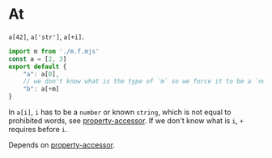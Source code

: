 # At

`a[42]`, `a['str']`, `a[+i]`.

```js
import m from './m.f.mjs'
const a = [2, 3]
export default {
    "a": a[0],
    // we don't know what is the type of `m` so we force it to be a `number` or `bigint`.
    "b": a[+m]
}
```

In `a[i]`, `i` has to be a `number` or known `string`, which is not equal to prohibited words, see [property-accessor](./235-property-accessor.md). If we don't know what is `i`, `+` requires before `i`.

Depends on [property-accessor](./2350-property-accessor.md).
